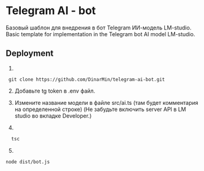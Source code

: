 
# Telegram AI - bot

Базовый шаблон для внедрения в бот Telegram ИИ-модель LM-studio.  
Basic template for implementation in the Telegram bot AI model LM-studio.


## Deployment

1.
```
 git clone https://github.com/DinarMin/telegram-ai-bot.git
```

2. Добавьте tg token в .env файл.
3. Измените название модели в файле src/ai.ts (там будет комментария на определенной строке)
(Не забудьте включить server API в LM studio во вкладке Developer.)

4.
```bash
  tsc 
```
5.
```
node dist/bot.js 
```
